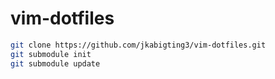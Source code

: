 # vim-dotfiles

```bash
git clone https://github.com/jkabigting3/vim-dotfiles.git 
git submodule init
git submodule update
```
